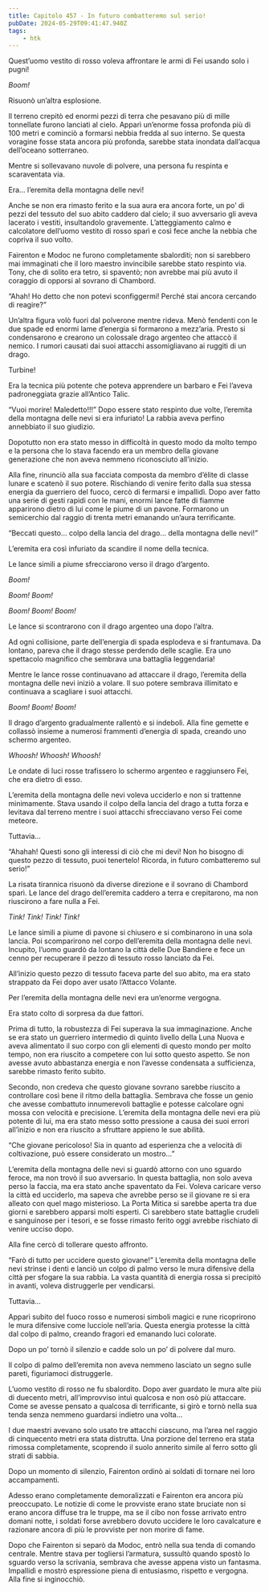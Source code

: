 ```yaml
---
title: Capitolo 457 - In futuro combatteremo sul serio!
pubDate: 2024-05-29T09:41:47.940Z
tags:
    - htk
---
```


Quest’uomo vestito di rosso voleva affrontare le armi di Fei usando solo i pugni!

<em>Boom!</em>

Risuonò un’altra esplosione.

Il terreno crepitò ed enormi pezzi di terra che pesavano più di mille tonnellate furono lanciati al cielo. Apparì un’enorme fossa profonda più di 100 metri e cominciò a formarsi nebbia fredda al suo interno. Se questa voragine fosse stata ancora più profonda, sarebbe stata inondata dall’acqua dell’oceano sotterraneo.

Mentre si sollevavano nuvole di polvere, una persona fu respinta e scaraventata via.

Era… l’eremita della montagna delle nevi!

Anche se non era rimasto ferito e la sua aura era ancora forte, un po’ di pezzi del tessuto del suo abito caddero dal cielo; il suo avversario gli aveva lacerato i vestiti, insultandolo gravemente. L’atteggiamento calmo e calcolatore dell’uomo vestito di rosso sparì e così fece anche la nebbia che copriva il suo volto.

Fairenton e Modoc ne furono completamente sbalorditi; non si sarebbero mai immaginati che il loro maestro invincibile sarebbe stato respinto via. Tony, che di solito era tetro, si spaventò; non avrebbe mai più avuto il coraggio di opporsi al sovrano di Chambord.

“Ahah! Ho detto che non potevi sconfiggermi! Perché stai ancora cercando di reagire?”

Un’altra figura volò fuori dal polverone mentre rideva. Menò fendenti con le due spade ed enormi lame d’energia si formarono a mezz’aria. Presto si condensarono e crearono un colossale drago argenteo che attaccò il nemico. I rumori causati dai suoi attacchi assomigliavano ai ruggiti di un drago.

Turbine!

Era la tecnica più potente che poteva apprendere un barbaro e Fei l’aveva padroneggiata grazie all’Antico Talic.

“Vuoi morire! Maledetto!!!” Dopo essere stato respinto due volte, l’eremita della montagna delle nevi si era infuriato! La rabbia aveva perfino annebbiato il suo giudizio.

Dopotutto non era stato messo in difficoltà in questo modo da molto tempo e la persona che lo stava facendo era un membro della giovane generazione che non aveva nemmeno riconosciuto all’inizio.

Alla fine, rinunciò alla sua facciata composta da membro d’élite di classe lunare e scatenò il suo potere. Rischiando di venire ferito dalla sua stessa energia da guerriero del fuoco, cercò di fermarsi e impallidì. Dopo aver fatto una serie di gesti rapidi con le mani, enormi lance fatte di fiamme apparirono dietro di lui come le piume di un pavone. Formarono un semicerchio dal raggio di trenta metri emanando un’aura terrificante.

“Beccati questo… colpo della lancia del drago… della montagna delle nevi!”

L’eremita era così infuriato da scandire il nome della tecnica.

Le lance simili a piume sfrecciarono verso il drago d’argento.

<em>Boom!

Boom! Boom!

Boom! Boom! Boom!</em>

Le lance si scontrarono con il drago argenteo una dopo l’altra.

Ad ogni collisione, parte dell’energia di spada esplodeva e si frantumava. Da lontano, pareva che il drago stesse perdendo delle scaglie. Era uno spettacolo magnifico che sembrava una battaglia leggendaria!

Mentre le lance rosse continuavano ad attaccare il drago, l’eremita della montagna delle nevi iniziò a volare. Il suo potere sembrava illimitato e continuava a scagliare i suoi attacchi.

<em>Boom! Boom! Boom!</em>

Il drago d’argento gradualmente rallentò e si indebolì. Alla fine gemette e collassò insieme a numerosi frammenti d’energia di spada, creando uno schermo argenteo.

<em>Whoosh! Whoosh! Whoosh!</em>

Le ondate di luci rosse trafissero lo schermo argenteo e raggiunsero Fei, che era dietro di esso.

L’eremita della montagna delle nevi voleva ucciderlo e non si trattenne minimamente. Stava usando il colpo della lancia del drago a tutta forza e levitava dal terreno mentre i suoi attacchi sfrecciavano verso Fei come meteore.

Tuttavia…

“Ahahah! Questi sono gli interessi di ciò che mi devi! Non ho bisogno di questo pezzo di tessuto, puoi tenertelo! Ricorda, in futuro combatteremo sul serio!”

La risata tirannica risuonò da diverse direzione e il sovrano di Chambord sparì. Le lance del drago dell’eremita caddero a terra e crepitarono, ma non riuscirono a fare nulla a Fei.

<em>Tink! Tink! Tink! Tink!</em>

Le lance simili a piume di pavone si chiusero e si combinarono in una sola lancia. Poi scomparirono nel corpo dell’eremita della montagna delle nevi. Incupito, l’uomo guardò da lontano la città delle Due Bandiere e fece un cenno per recuperare il pezzo di tessuto rosso lanciato da Fei.

All’inizio questo pezzo di tessuto faceva parte del suo abito, ma era stato strappato da Fei dopo aver usato l’Attacco Volante.

Per l’eremita della montagna delle nevi era un’enorme vergogna.

Era stato colto di sorpresa da due fattori.

Prima di tutto, la robustezza di Fei superava la sua immaginazione. Anche se era stato un guerriero intermedio di quinto livello della Luna Nuova e aveva alimentato il suo corpo con gli elementi di questo mondo per molto tempo, non era riuscito a competere con lui sotto questo aspetto. Se non avesse avuto abbastanza energia e non l’avesse condensata a sufficienza, sarebbe rimasto ferito subito.

Secondo, non credeva che questo giovane sovrano sarebbe riuscito a controllare così bene il ritmo della battaglia. Sembrava che fosse un genio che avesse combattuto innumerevoli battaglie e potesse calcolare ogni mossa con velocità e precisione. L’eremita della montagna delle nevi era più potente di lui, ma era stato messo sotto pressione a causa dei suoi errori all’inizio e non era riuscito a sfruttare appieno le sue abilità.

“Che giovane pericoloso! Sia in quanto ad esperienza che a velocità di coltivazione, può essere considerato un mostro…”

L’eremita della montagna delle nevi si guardò attorno con uno sguardo feroce, ma non trovò il suo avversario. In questa battaglia, non solo aveva perso la faccia, ma era stato anche spaventato da Fei. Voleva caricare verso la città ed ucciderlo, ma sapeva che avrebbe perso se il giovane re si era alleato con quel mago misterioso. La Porta Mitica si sarebbe aperta tra due giorni e sarebbero apparsi molti esperti. Ci sarebbero state battaglie crudeli e sanguinose per i tesori, e se fosse rimasto ferito oggi avrebbe rischiato di venire ucciso dopo.

Alla fine cercò di tollerare questo affronto.

“Farò di tutto per uccidere questo giovane!” L’eremita della montagna delle nevi strinse i denti e lanciò un colpo di palmo verso le mura difensive della città per sfogare la sua rabbia. La vasta quantità di energia rossa si precipitò in avanti, voleva distruggerle per vendicarsi.

Tuttavia…

Apparì subito del fuoco rosso e numerosi simboli magici e rune ricoprirono le mura difensive come lucciole nell’aria. Questa energia protesse la città dal colpo di palmo, creando fragori ed emanando luci colorate.

Dopo un po’ tornò il silenzio e cadde solo un po’ di polvere dal muro.

Il colpo di palmo dell’eremita non aveva nemmeno lasciato un segno sulle pareti, figuriamoci distruggerle.

L’uomo vestito di rosso ne fu sbalordito. Dopo aver guardato le mura alte più di duecento metri, all’improvviso intuì qualcosa e non osò più attaccare. Come se avesse pensato a qualcosa di terrificante, si girò e tornò nella sua tenda senza nemmeno guardarsi indietro una volta…

I due maestri avevano solo usato tre attacchi ciascuno, ma l’area nel raggio di cinquecento metri era stata distrutta. Una porzione del terreno era stata rimossa completamente, scoprendo il suolo annerito simile al ferro sotto gli strati di sabbia.

Dopo un momento di silenzio, Fairenton ordinò ai soldati di tornare nei loro accampamenti.

Adesso erano completamente demoralizzati e Fairenton era ancora più preoccupato. Le notizie di come le provviste erano state bruciate non si erano ancora diffuse tra le truppe, ma se il cibo non fosse arrivato entro domani notte, i soldati forse avrebbero dovuto uccidere le loro cavalcature e razionare ancora di più le provviste per non morire di fame.

Dopo che Fairenton si separò da Modoc, entrò nella sua tenda di comando centrale. Mentre stava per togliersi l’armatura, sussultò quando spostò lo sguardo verso la scrivania, sembrava che avesse appena visto un fantasma. Impallidì e mostrò espressione piena di entusiasmo, rispetto e vergogna. Alla fine si inginocchiò.




